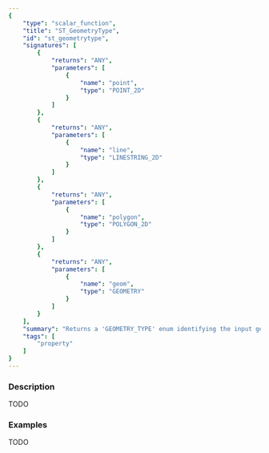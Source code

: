 ```yaml
---
{
    "type": "scalar_function",
    "title": "ST_GeometryType",
    "id": "st_geometrytype",
    "signatures": [
        {
            "returns": "ANY",
            "parameters": [
                {
                    "name": "point",
                    "type": "POINT_2D"
                }
            ]
        },
        {
            "returns": "ANY",
            "parameters": [
                {
                    "name": "line",
                    "type": "LINESTRING_2D"
                }
            ]
        },
        {
            "returns": "ANY",
            "parameters": [
                {
                    "name": "polygon",
                    "type": "POLYGON_2D"
                }
            ]
        },
        {
            "returns": "ANY",
            "parameters": [
                {
                    "name": "geom",
                    "type": "GEOMETRY"
                }
            ]
        }
    ],
    "summary": "Returns a 'GEOMETRY_TYPE' enum identifying the input geometry type.",
    "tags": [
        "property"
    ]
}
---
```


### Description

TODO

### Examples

TODO


